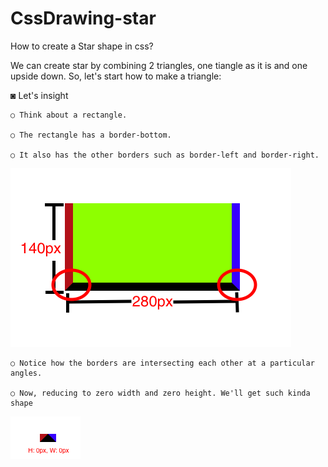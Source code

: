 # CssDrawing-star
How to create a Star shape in css? 

We can create star by combining 2 triangles, one tiangle as it is and one upside down.
So, let's start how to make a triangle:

◙ Let's insight 

    ○ Think about a rectangle.
    
    ○ The rectangle has a border-bottom.
    
    ○ It also has the other borders such as border-left and border-right.
    
![](https://raw.githubusercontent.com/doctor-rutvik14/CssDrawing-star/master/Images/pic1.jpg)

    ○ Notice how the borders are intersecting each other at a particular angles.
    
    ○ Now, reducing to zero width and zero height. We'll get such kinda shape

![](https://raw.githubusercontent.com/doctor-rutvik14/CssDrawing-star/master/Images/pic2.jpg)

